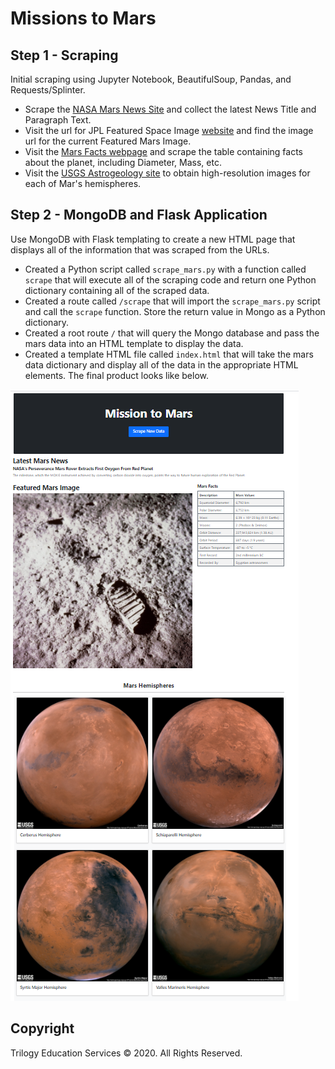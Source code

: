 
# Missions to Mars

## Step 1 - Scraping

Initial scraping using Jupyter Notebook, BeautifulSoup, Pandas, and Requests/Splinter.

* Scrape the [NASA Mars News Site](https://mars.nasa.gov/news/) and collect the latest News Title and Paragraph Text.
* Visit the url for JPL Featured Space Image [website](https://www.jpl.nasa.gov/spaceimages/?search=&category=Mars) and find the image url for the current Featured Mars Image.
* Visit the [Mars Facts webpage](https://space-facts.com/mars/) and scrape the table containing facts about the planet, including Diameter, Mass, etc.
* Visit the [USGS Astrogeology site](https://astrogeology.usgs.gov/search/results?q=hemisphere+enhanced&k1=target&v1=Mars) to obtain high-resolution images for each of Mar's hemispheres.

## Step 2 - MongoDB and Flask Application

Use MongoDB with Flask templating to create a new HTML page that displays all of the information that was scraped from the URLs.

* Created a Python script called `scrape_mars.py` with a function called `scrape` that will execute all of the scraping code and return one Python dictionary containing all of the scraped data.
* Created a route called `/scrape` that will import the `scrape_mars.py` script and call the `scrape` function. Store the return value in Mongo as a Python dictionary.
* Created a root route `/` that will query the Mongo database and pass the mars data into an HTML template to display the data.
* Created a template HTML file called `index.html` that will take the mars data dictionary and display all of the data in the appropriate HTML elements. The final product looks like below.

![overview.png](Missions_to_Mars/Images/overview.png)

## Copyright

Trilogy Education Services © 2020. All Rights Reserved.
